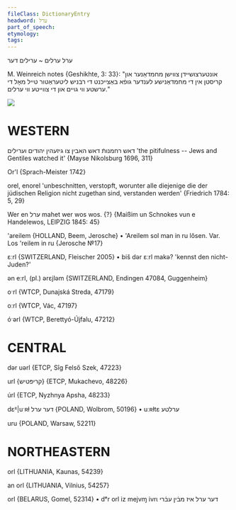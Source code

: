 ```yaml
---
fileClass: DictionaryEntry
headword: ערל
part_of_speech: 
etymology: 
tags: 
---
```

ערל
ערלים ~ ערילים
דער

M. Weinreich notes {Geshikhte, 3: 33}: 
"אונטערצושיידן צווישן מחמדאַנער און קריסטן אין די מחמדאַנישע לענדער גופֿא באַצייכנט די רבניש ליטעראַטור טייל מאָל די ערשטע ווי גויים און די צווייטע ווי ערלים." 

![](https://ia802902.us.archive.org/9/items/Yiddish-Dialect-Maps/map%20-%20FoY3-32%20-%20orl.jpg)

WESTERN
========

דאש רחמנותֿ דאש האבין צו גיזעהין יהודים וערילים
'the pitifulness -- Jews and Gentiles watched it'
{Mayse Nikolsburg 1696, 311}

Or'l {Sprach-Meister 1742}

orel, enorel 'unbeschnitten, verstopft, worunter alle diejenige die der jüdischen Religion nicht zugethan sind, verstanden werden' {Friedrich 1784: 5, 29}

Wer en ערל mahet wer wos wos. {?}
{Maißim un Schnokes vun e Handelewos, LEIPZIG 1845: 45}

'areilem {HOLLAND, Beem, Jerosche}
	•	'Areilem sol man in ru lŏsen. Var. Los 'reilem in ru {Jerosche №17}

ɛːrl {SWITZERLAND, Fleischer 2005}
	•	biš dər ɛːrl makə? 'kennst den nicht-Juden?'

ən e:rl, (pl.) ərɛjləm {SWITZERLAND, Endingen 47084, Guggenheim}

oˑrl {WTCP, Dunajská Streda, 47179}

oːrl {WTCP, Vác, 47197}

óˑərl {WTCP, Berettyó-Újfalu, 47212}

CENTRAL
========

dər uərl {ETCP, Sîg Felső Szek, 47223}

url {קריפּטיש} {ETCP, Mukachevo, 48226}

úrl {ETCP, Nyzhnya Apsha, 48233}

dɛᴿ|uˑʀɫ דער ערל {POLAND, Wolbrom, 50196}
	•	uːʀɫtɛ ערלטע

uru {POLAND, Warsaw, 52211}

NORTHEASTERN
==============

orl {LITHUANIA, Kaunas, 54239}

an orl {LITHUANIA, Vilnius, 54257}

orl {BELARUS, Gomel, 52314}
	•	dᵉr orl iz mejvɱ ivrɩ דער ערל איז מבֿין עבֿרי
